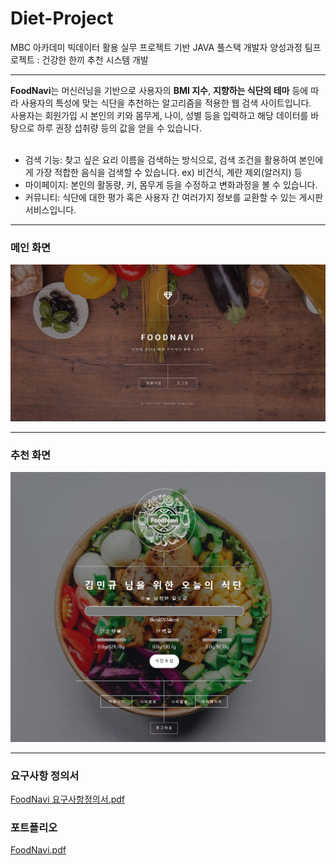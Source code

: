 # Diet-Project
MBC 아카데미 빅데이터 활용 실무 프로젝트 기반 JAVA 풀스택 개발자 양성과정 팀프로젝트 : 건강한 한끼 추천 시스템 개발
<hr>
<span style='color🌲'><strong>FoodNavi</strong></span>는 머신러닝을 기반으로 사용자의 <strong>BMI 지수</strong>, <strong>지향하는 식단의 테마</strong> 등에 따라 사용자의 특성에 맞는 식단을 추천하는 알고리즘을 적용한 웹 검색 사이트입니다.<br>
사용자는 회원가입 시 본인의 키와 몸무게, 나이, 성별 등을 입력하고 해당 데이터를 바탕으로 하루 권장 섭취량 등의 값을 얻을 수 있습니다.<br><br>

<ul>
  <li>검색 기능: 찾고 싶은 요리 이름을 검색하는 방식으로, 검색 조건을 활용하여 본인에게 가장 적합한 음식을 검색할 수 있습니다. ex) 비건식, 계란 제외(알러지) 등</li>
  <li>마이페이지: 본인의 활동량, 키, 몸무게 등을 수정하고 변화과정을 볼 수 있습니다.</li>
  <li>커뮤니티: 식단에 대한 평가 혹은 사용자 간 여러가지 정보를 교환할 수 있는 게시판 서비스입니다.</li>
</ul>
<hr>

### 메인 화면
![index](https://github.com/Sangho-Do/FoodNavi/blob/main/main_preview.jpg)

<hr>

### 추천 화면
![푸드내비추천](https://github.com/Sangho-Do/FoodNavi/blob/main/recommend_preview.jpg)

<hr>

### 요구사항 정의서
[FoodNavi 요구사항정의서.pdf](https://github.com/user-attachments/files/16050804/FoodNavi.pdf)

### 포트폴리오
[FoodNavi.pdf](https://github.com/user-attachments/files/16050810/FoodNavi.pdf)


